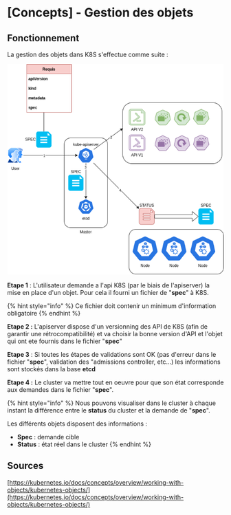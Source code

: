 # \[Concepts] - Gestion des objets

## Fonctionnement

La gestion des objets dans K8S s'effectue comme suite :&#x20;

![](<../.gitbook/assets/API K8S.drawio.png>)



**Etape 1** : L'utilisateur demande a l'api K8S (par le biais de l'apiserver) la mise en place d'un objet. Pour cela il fourni un fichier de "**spec**" à K8S.

{% hint style="info" %}
Ce fichier doit contenir un minimum d'information obligatoire
{% endhint %}

**Etape 2 :** L'apiserver dispose d'un versionning des API de K8S (afin de garantir une rétrocompatibilité) et va choisir la bonne version d'API et l'objet qui ont ete fournis dans le fichier "**spec**"

**Etape 3** : Si toutes les étapes de validations sont OK (pas d'erreur dans le fichier "**spec**", validation des "admissions controller, etc...) les informations sont stockés dans la base **etcd**

**Etape 4 :** Le cluster va mettre tout en oeuvre pour que son état corresponde aux demandes dans le fichier "**spec**".&#x20;

{% hint style="info" %}
Nous pouvons visualiser dans le cluster à chaque instant la différence entre le **status** du cluster et la demande de "**spec**".

Les différents objets disposent des informations :&#x20;

* **Spec** : demande cible
* **Status** : état réel dans le cluster
{% endhint %}



## Sources&#x20;

[https://kubernetes.io/docs/concepts/overview/working-with-objects/kubernetes-objects/](https://kubernetes.io/docs/concepts/overview/working-with-objects/kubernetes-objects/)
